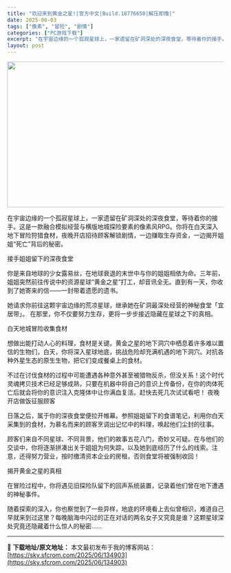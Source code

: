 ```yaml
---
title: "欢迎来到黄金之星!|官方中文|Build.18776650|解压即撸|"
date: 2025-06-03
tags: ["像素", "冒险", "剧情"]
categories: ["PC游戏下载"]
excerpt: "在宇宙边缘的一个孤寂星球上，一家遗留在矿洞深处的深夜食堂，等待着你的接手。这是一款融合模拟经营与横版地城探险要素的像素风RPG。你将在白天深入地下冒险狩猎食材，夜晚开店招待顾客解锁剧情，一边赚取生存资金，一边揭开姐姐“死亡”背后的秘密。 接手姐姐留下的深夜食堂 你是来自地球的少女露易丝，在地球衰退的&hellip;"
layout: post
---
```


<img class="aligncenter size-full wp-image-134904" src="https://sky.sfcrom.com/wp-content/uploads/2025/06/2025060300455059.webp" alt="" width="600" height="338" />

在宇宙边缘的一个孤寂星球上，一家遗留在矿洞深处的深夜食堂，等待着你的接手。这是一款融合模拟经营与横版地城探险要素的像素风RPG。你将在白天深入地下冒险狩猎食材，夜晚开店招待顾客解锁剧情，一边赚取生存资金，一边揭开姐姐“死亡”背后的秘密。

接手姐姐留下的深夜食堂

你是来自地球的少女露易丝，在地球衰退的末世中与你的姐姐相依为命。三年前，姐姐突然前往传说中的资源星球“黄金之星”打工，却音讯全无。直到有一天，你收到了她寄来的信——一封带着遗愿的遗书。

她请求你前往这颗宇宙边缘的荒凉星球，继承她在矿洞最深处经营的神秘食堂「宜居带」。 在那里，你不仅要努力生存，更将一步步接近隐藏在星球之下的真相。

白天地城冒险收集食材

想做出能打动人心的料理，食材是关键。黄金之星的地下洞穴中栖息着许多难以置信的生物们，白天，你将深入星球地底，挑战危险却充满机遇的地下洞穴。对抗各种外星生态的原生生物，把它们变成餐桌上的食材。

不过在讨伐食材的过程中可能遭遇各种意外甚至被猎物反杀，但没关系！这个时代灵魂拷贝技术已经足够成熟，只要在机器中将自己的意识上传备份，在你的肉体死亡后就会将你的意识注入克隆体中让你满血复活。赶快去死几次试试看吧！
夜晚开店做饭征服顾客

日落之后，属于你的深夜食堂便拉开帷幕。参照姐姐留下的食谱笔记，利用你白天采集到的食材，为慕名而来的顾客烹调出记忆中的料理，唤起他们尘封的往事。

顾客们来自不同星球、不同背景，他们的故事五花八门，奇妙又可疑。在与他们的交谈中，你将逐渐拼凑出关于姐姐为何失踪，以及她到底经历了什么的线索。注意，还得努力营业，按时缴清资本企业的房租，否则食堂将被强制收回！

揭开黄金之星的真相

在冒险过程中，你将遇见旧探险队留下的回声系统装置，记录着他们曾在地下遭遇的神秘事件。

随着探索的深入，你也察觉到了一些异样，地底的环境看上去似曾相识，难道自己早就来到过这里？每晚脑海中闪过的正在对话的两名女子又究竟是谁？这颗星球深处究竟还隐藏着什么惊人的秘密……

---
📖 **下载地址/原文地址：** 本文最初发布于我的博客网站：[https://sky.sfcrom.com/2025/06/134903](https://sky.sfcrom.com/2025/06/134903)
